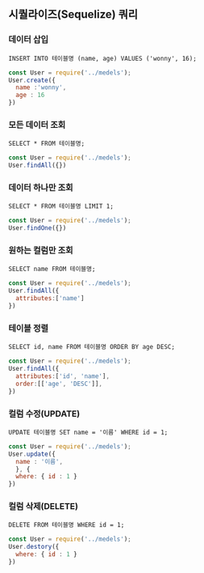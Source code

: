 ## 시퀄라이즈(Sequelize) 쿼리



### 데이터 삽입

`INSERT INTO 테이블명 (name, age) VALUES ('wonny', 16);`

```javascript
const User = require('../medels');
User.create({
  name :'wonny',
  age : 16
})
```



### 모든 데이터 조회

`SELECT * FROM 테이블명;`

```javascript
const User = require('../medels');
User.findAll({})
```



### 데이터 하나만 조회

`SELECT * FROM 테이블명 LIMIT 1;`

```javascript
const User = require('../medels');
User.findOne({})
```



### 원하는 컬럼만 조회

`SELECT name FROM 테이블명;`

```javascript
const User = require('../medels');
User.findAll({
  attributes:['name']
})
```



### 테이블 정렬

`SELECT id, name FROM 테이블명 ORDER BY age DESC;`

```javascript
const User = require('../medels');
User.findAll({
  attributes:['id', 'name'],
  order:[['age', 'DESC']],
})
```



### 컬럼 수정(UPDATE)

`UPDATE 테이블명 SET name = '이름' WHERE id = 1;`

```javascript
const User = require('../medels');
User.update({
  name : '이름',
  }, {
  where: { id : 1 }
})
```



### 컬럼 삭제(DELETE)

`DELETE FROM 테이블명 WHERE id = 1;`

```javascript
const User = require('../medels');
User.destory({
  where: { id : 1 }
})
```